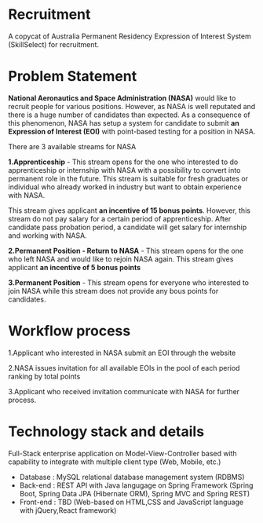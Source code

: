 # Recruitment
A copycat of Australia Permanent Residency Expression of Interest System (SkillSelect) for recruitment.
# Problem Statement
**National Aeronautics and Space Administration (NASA)** would like to recruit people for various positions. However, as NASA is well reputated and there is a huge number of candidates than expected. As a consequence of this phenomenon, NASA has setup a system for candidate to submit **an Expression of Interest (EOI)** with point-based testing for a position in NASA.

There are 3 available streams for NASA

  **1.Apprenticeship** - This stream opens for the one who interested to do apprenticeship or internship with NASA with a possibility to convert into permanent role in the future. This stream is suitable for fresh graduates or individual who already worked in industry but want to obtain experience with NASA. 
  
  This stream gives applicant **an incentive of 15 bonus points**. However, this stream do not pay salary for a certain period of apprenticeship. After candidate pass probation period, a candidate will get salary for internship and working with NASA. 
  
  **2.Permanent Position - Return to NASA** - This stream opens for the one who left NASA and would like to rejoin NASA again. This stream gives applicant **an incentive of 5 bonus points**
  
  **3.Permanent Position** - This stream opens for everyone who interested to join NASA while this stream does not provide any bous points for candidates.
# Workflow process
1.Applicant who interested in NASA submit an EOI through the website

2.NASA issues invitation for all available EOIs in the pool of each period ranking by total points

3.Applicant who received invitation communicate with NASA for further process.
# Technology stack and details
Full-Stack enterprise application on Model-View-Controller based with capability to integrate with multiple client type (Web, Mobile, etc.)

* Database : MySQL relational database management system (RDBMS)
* Back-end : REST API with Java langugage on Spring Framework (Spring Boot, Spring Data JPA (Hibernate ORM), Spring MVC and Spring REST)
* Front-end : TBD (Web-based on HTML,CSS and JavaScript language with jQuery,React framework)
